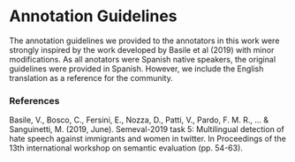 # Annotation Guidelines

The annotation guidelines we provided to the annotators in this work were strongly inspired by the work developed by Basile et al (2019) with minor modifications. As all anotators were Spanish native speakers, the original guidelines were provided in Spanish. However, we include the English translation as a reference for the community.

### References
Basile, V., Bosco, C., Fersini, E., Nozza, D., Patti, V., Pardo, F. M. R., ... & Sanguinetti, M. (2019, June). Semeval-2019 task 5: Multilingual detection of hate speech against immigrants and women in twitter. In Proceedings of the 13th international workshop on semantic evaluation (pp. 54-63).